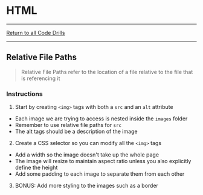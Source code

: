# HTML

<hr> 

[Return to all Code Drills](../../README.md)

<hr> 

## Relative File Paths

> Relative File Paths refer to the location of a file relative to the file that is referencing it

### Instructions

1. Start by creating `<img>` tags with both a `src` and an `alt` attribute
  * Each image we are trying to access is nested inside the `images` folder
  * Remember to use relative file paths for `src`
  * The alt tags should be a description of the image

2. Create a CSS selector so you can modify all the `<img>` tags
  * Add a width so the image doesn't take up the whole page
  * The image will resize to maintain aspect ratio unless you also explicitly define the height
  * Add some padding to each image to separate them from each other

3. BONUS: Add more styling to the images such as a border
